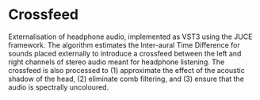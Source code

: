 # Crossfeed
Externalisation of headphone audio, implemented as VST3 using the JUCE framework. The algorithm estimates the Inter-aural Time Difference for sounds placed externally to introduce a crossfeed between the left and right channels of stereo audio meant for headphone listening. The crossfeed is also processed to (1) approximate the effect of the acoustic shadow of the head, (2) eliminate comb filtering, and (3) ensure that the audio is spectrally uncoloured. 

